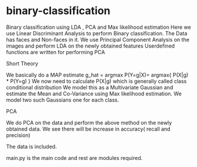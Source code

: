 # binary-classification
Binary classification using LDA , PCA and Max likelihood estimation
Here we use Linear Discriminant Analysis to perform Binary classification.
The Data has faces and Non-faces in it.
We use Principal Component Analysis on the images and perform LDA on the newly obtained features
Userdefined functions are written for performing PCA

Short Theory

We basically do a MAP estimate g_hat = argmax P(Y=g|X)= argmax{ P(X|g) * P(Y=g) }
We now need to calculate P(X|g) which is generally called class conditional distribution
We model this as a Multivariate Gaussian and estimate the Mean and Co-Variance using Max likelihood estimation.
We model two such Gaussians one for each class.

PCA

We do PCA on the data and perform the above method on the newly obtained data.
We see there will be increase in accuracy( recall and precision)

The data is included.

main.py is the main code and rest are modules required.

